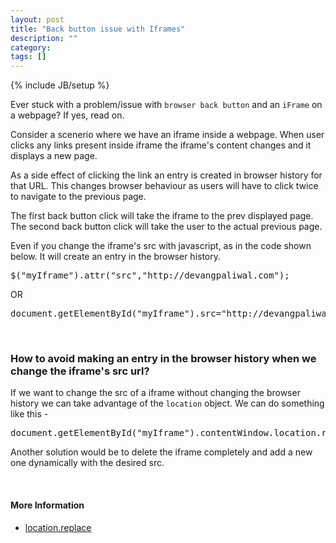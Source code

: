 ```yaml
---
layout: post
title: "Back button issue with Iframes"
description: ""
category: 
tags: []
---
```

{% include JB/setup %}

<p>Ever stuck with a problem/issue with <code>browser back button</code> and an <code>iFrame</code> on a webpage? If yes, read on.</p>
<p>Consider a scenerio where we have an iframe inside a webpage. When user clicks any links present inside iframe the iframe's content changes and it displays a new page. </p>
<!-- more -->
<p >As a side effect of clicking the link an entry is created in browser history for that URL. This changes browser behaviour as users will have to click twice to navigate to the previous page.</p> <p> The first back button click will take the iframe to the prev displayed page. The second back button click will take the user to the actual previous page.</p>

<p>
Even if you change the iframe's src with javascript, as in the code shown below. It will create an entry in the browser history.
</p>

<pre>
$("myIframe").attr("src","http://devangpaliwal.com");
</pre>
<p>
	OR
</p>
<pre>
document.getElementById("myIframe").src="http://devangpaliwal.com";
</pre>
<br>
<h3>How to avoid making an entry in the browser history when we change the iframe's src url?</h3>
<p>
If we want to change the src of a iframe without changing the browser history we can take advantage of the <code>location</code> object. We can do something like this -
</p>
<pre>
document.getElementById("myIframe").contentWindow.location.replace="http://abc.com";
</pre>

<p>
Another solution would be to delete the iframe completely and add a new one dynamically with the desired src.
</p>
<br>
<h4>More Information</h4>

<ul class="unstyled">
<li>
	<a target="_blank" href="http://www.w3schools.com/jsref/met_loc_replace.asp">location.replace</a>
</li>
</ul>	


<!-- 
Links inside Iframe adds entry to browser history and back button takes you to the prev clicke link inside iFrame.
Don't inherit parent css.
Don't expand to fit contents


WTF : seamless attribute 
<iframe seamless src="http://parent.com"></iframe>


<base> specifies base URL for all relative URLs
-->